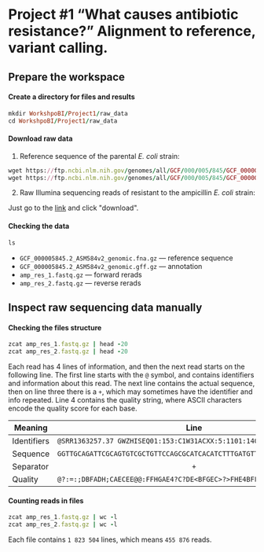 # Project #1 “What causes antibiotic resistance?” Alignment to reference, variant calling.

## Prepare the workspace

#### Create a directory for files and results

```ruby
mkdir WorkshpoBI/Project1/raw_data
cd WorkshpoBI/Project1/raw_data
```

#### Download raw data

1. Reference sequence of the parental _E. coli_ strain:
```ruby
wget https://ftp.ncbi.nlm.nih.gov/genomes/all/GCF/000/005/845/GCF_000005845.2_ASM584v2/GCF_000005845.2_ASM584v2_genomic.fna.gz
wget https://ftp.ncbi.nlm.nih.gov/genomes/all/GCF/000/005/845/GCF_000005845.2_ASM584v2/GCF_000005845.2_ASM584v2_genomic.gff.gz
```
2. Raw Illumina sequencing reads of resistant to the ampicillin _E. coli_ strain:

Just go to the [link](https://doi.org/10.6084/m9.figshare.10006541.v3) and click "download".

#### Checking the data

```ruby
ls
```
- `GCF_000005845.2_ASM584v2_genomic.fna.gz` — reference sequence
- `GCF_000005845.2_ASM584v2_genomic.gff.gz` — annotation
- `amp_res_1.fastq.gz` — forward rerads
- `amp_res_2.fastq.gz` — reverse rerads

## Inspect raw sequencing data manually

#### Checking the files structure

```ruby
zcat amp_res_1.fastq.gz | head -20
zcat amp_res_2.fastq.gz | head -20
```
Each read has 4 lines of information, and then the next read starts on the following line. The first line starts with the `@` symbol, and contains identifiers and information about this read. The next line contains the actual sequence, then on line three there is a `+`, which may sometimes have the identifier and info repeated. Line 4 contains the quality string, where ASCII characters encode the quality score
for each base. 

| Meaning  | Line |
| ------------- |:-------------:|
| Identifiers       | `@SRR1363257.37 GWZHISEQ01:153:C1W31ACXX:5:1101:14027:2198 length=101`    |
| Sequence     | `GGTTGCAGATTCGCAGTGTCGCTGTTCCAGCGCATCACATCTTTGATGTTCACGCCGTGGCGTACACG`     |
|  Separator  | `+`    |
| Quality     | `@?:=:;DBFADH;CAECEE@@:FFHGAE4?C?DE<BFGEC>?>FHE4BFFIIFHIBABEECA83;>>@`     |


#### Counting reads in files

```ruby
zcat amp_res_1.fastq.gz | wc -l
zcat amp_res_2.fastq.gz | wc -l
```
Each file contains `1 823 504` lines, which means `455 876` reads.
